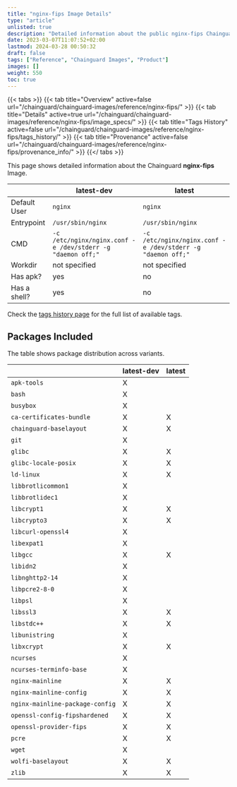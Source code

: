 ```yaml
---
title: "nginx-fips Image Details"
type: "article"
unlisted: true
description: "Detailed information about the public nginx-fips Chainguard Image."
date: 2023-03-07T11:07:52+02:00
lastmod: 2024-03-28 00:50:32
draft: false
tags: ["Reference", "Chainguard Images", "Product"]
images: []
weight: 550
toc: true
---
```


{{< tabs >}}
{{< tab title="Overview" active=false url="/chainguard/chainguard-images/reference/nginx-fips/" >}}
{{< tab title="Details" active=true url="/chainguard/chainguard-images/reference/nginx-fips/image_specs/" >}}
{{< tab title="Tags History" active=false url="/chainguard/chainguard-images/reference/nginx-fips/tags_history/" >}}
{{< tab title="Provenance" active=false url="/chainguard/chainguard-images/reference/nginx-fips/provenance_info/" >}}
{{</ tabs >}}

This page shows detailed information about the Chainguard **nginx-fips** Image.

|              | latest-dev                                                 | latest                                                     |
|--------------|------------------------------------------------------------|------------------------------------------------------------|
| Default User | `nginx`                                                    | `nginx`                                                    |
| Entrypoint   | `/usr/sbin/nginx`                                          | `/usr/sbin/nginx`                                          |
| CMD          | `-c /etc/nginx/nginx.conf -e /dev/stderr -g "daemon off;"` | `-c /etc/nginx/nginx.conf -e /dev/stderr -g "daemon off;"` |
| Workdir      | not specified                                              | not specified                                              |
| Has apk?     | yes                                                        | no                                                         |
| Has a shell? | yes                                                        | no                                                         |

Check the [tags history page](/chainguard/chainguard-images/reference/nginx-fips/tags_history/) for the full list of available tags.

## Packages Included
The table shows package distribution across variants.

|                                 | latest-dev | latest |
|---------------------------------|------------|--------|
| `apk-tools`                     | X          |        |
| `bash`                          | X          |        |
| `busybox`                       | X          |        |
| `ca-certificates-bundle`        | X          | X      |
| `chainguard-baselayout`         | X          | X      |
| `git`                           | X          |        |
| `glibc`                         | X          | X      |
| `glibc-locale-posix`            | X          | X      |
| `ld-linux`                      | X          | X      |
| `libbrotlicommon1`              | X          |        |
| `libbrotlidec1`                 | X          |        |
| `libcrypt1`                     | X          | X      |
| `libcrypto3`                    | X          | X      |
| `libcurl-openssl4`              | X          |        |
| `libexpat1`                     | X          |        |
| `libgcc`                        | X          | X      |
| `libidn2`                       | X          |        |
| `libnghttp2-14`                 | X          |        |
| `libpcre2-8-0`                  | X          |        |
| `libpsl`                        | X          |        |
| `libssl3`                       | X          | X      |
| `libstdc++`                     | X          | X      |
| `libunistring`                  | X          |        |
| `libxcrypt`                     | X          | X      |
| `ncurses`                       | X          |        |
| `ncurses-terminfo-base`         | X          |        |
| `nginx-mainline`                | X          | X      |
| `nginx-mainline-config`         | X          | X      |
| `nginx-mainline-package-config` | X          | X      |
| `openssl-config-fipshardened`   | X          | X      |
| `openssl-provider-fips`         | X          | X      |
| `pcre`                          | X          | X      |
| `wget`                          | X          |        |
| `wolfi-baselayout`              | X          | X      |
| `zlib`                          | X          | X      |


